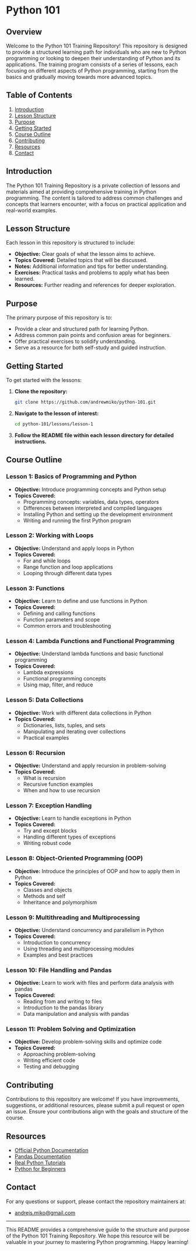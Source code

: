 # Python 101

## Overview

Welcome to the Python 101 Training Repository! This repository is designed to provide a structured learning path for individuals who are new to Python programming or looking to deepen their understanding of Python and its applications. The training program consists of a series of lessons, each focusing on different aspects of Python programming, starting from the basics and gradually moving towards more advanced topics.

## Table of Contents

1. [Introduction](#introduction)
2. [Lesson Structure](#lesson-structure)
3. [Purpose](#purpose)
4. [Getting Started](#getting-started)
5. [Course Outline](#course-outline)
6. [Contributing](#contributing)
7. [Resources](#resources)
8. [Contact](#contact)

## Introduction

The Python 101 Training Repository is a private collection of lessons and materials aimed at providing comprehensive training in Python programming. The content is tailored to address common challenges and concepts that learners encounter, with a focus on practical application and real-world examples.

## Lesson Structure

Each lesson in this repository is structured to include:
- **Objective:** Clear goals of what the lesson aims to achieve.
- **Topics Covered:** Detailed topics that will be discussed.
- **Notes:** Additional information and tips for better understanding.
- **Exercises:** Practical tasks and problems to apply what has been learned.
- **Resources:** Further reading and references for deeper exploration.

## Purpose

The primary purpose of this repository is to:
- Provide a clear and structured path for learning Python.
- Address common pain points and confusion areas for beginners.
- Offer practical exercises to solidify understanding.
- Serve as a resource for both self-study and guided instruction.

## Getting Started

To get started with the lessons:
1. **Clone the repository:**
   ```bash
   git clone https://github.com/andrewmiko/python-101.git
   ```
2. **Navigate to the lesson of interest:**
   ```bash
   cd python-101/lessons/lesson-1
   ```
3. **Follow the README file within each lesson directory for detailed instructions.**

## Course Outline

### Lesson 1: Basics of Programming and Python
- **Objective:** Introduce programming concepts and Python setup
- **Topics Covered:**
  - Programming concepts: variables, data types, operators
  - Differences between interpreted and compiled languages
  - Installing Python and setting up the development environment
  - Writing and running the first Python program

### Lesson 2: Working with Loops
- **Objective:** Understand and apply loops in Python
- **Topics Covered:**
  - For and while loops
  - Range function and loop applications
  - Looping through different data types

### Lesson 3: Functions
- **Objective:** Learn to define and use functions in Python
- **Topics Covered:**
  - Defining and calling functions
  - Function parameters and scope
  - Common errors and troubleshooting

### Lesson 4: Lambda Functions and Functional Programming
- **Objective:** Understand lambda functions and basic functional programming
- **Topics Covered:**
  - Lambda expressions
  - Functional programming concepts
  - Using map, filter, and reduce

### Lesson 5: Data Collections
- **Objective:** Work with different data collections in Python
- **Topics Covered:**
  - Dictionaries, lists, tuples, and sets
  - Manipulating and iterating over collections
  - Practical examples

### Lesson 6: Recursion
- **Objective:** Understand and apply recursion in problem-solving
- **Topics Covered:**
  - What is recursion
  - Recursive function examples
  - When and how to use recursion

### Lesson 7: Exception Handling
- **Objective:** Learn to handle exceptions in Python
- **Topics Covered:**
  - Try and except blocks
  - Handling different types of exceptions
  - Writing robust code

### Lesson 8: Object-Oriented Programming (OOP)
- **Objective:** Introduce the principles of OOP and how to apply them in Python
- **Topics Covered:**
  - Classes and objects
  - Methods and self
  - Inheritance and polymorphism

### Lesson 9: Multithreading and Multiprocessing
- **Objective:** Understand concurrency and parallelism in Python
- **Topics Covered:**
  - Introduction to concurrency
  - Using threading and multiprocessing modules
  - Examples and best practices

### Lesson 10: File Handling and Pandas
- **Objective:** Learn to work with files and perform data analysis with pandas
- **Topics Covered:**
  - Reading from and writing to files
  - Introduction to the pandas library
  - Data manipulation and analysis with pandas

### Lesson 11: Problem Solving and Optimization
- **Objective:** Develop problem-solving skills and optimize code
- **Topics Covered:**
  - Approaching problem-solving
  - Writing efficient code
  - Testing and debugging

## Contributing

Contributions to this repository are welcome! If you have improvements, suggestions, or additional resources, please submit a pull request or open an issue. Ensure your contributions align with the goals and structure of the course.

## Resources

- [Official Python Documentation](https://docs.python.org/3/)
- [Pandas Documentation](https://pandas.pydata.org/docs/)
- [Real Python Tutorials](https://realpython.com/)
- [Python for Beginners](https://www.pythonforbeginners.com/)

## Contact

For any questions or support, please contact the repository maintainers at:
- [andrejs.miko@gmail.com](mailto:andrejs.miko@gmail.com)

---

This README provides a comprehensive guide to the structure and purpose of the Python 101 Training Repository. We hope this resource will be valuable in your journey to mastering Python programming. Happy learning!
